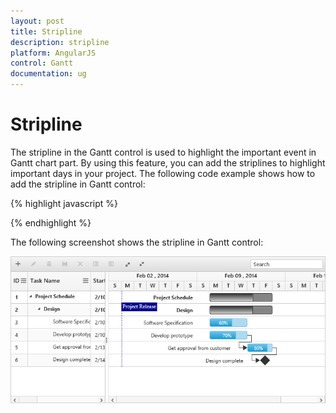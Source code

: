 ```yaml
---
layout: post
title: Stripline
description: stripline
platform: AngularJS
control: Gantt
documentation: ug
---
```


# Stripline

The stripline in the Gantt control is used to highlight the important event in Gantt chart part. By using this feature, you can add the striplines to highlight important days in your project. The following code example shows how to add the stripline in Gantt control:

{% highlight javascript %}

<body ng-controller="GanttCtrl">
   <!--Add  Gantt control here-->    
   <div id="GanttContainer" ej-gantt
      //...
      e-striplines="stripLines" 
      >
   </div>
  <script>
    var stripLines= [{
            day: "01/02/2014",
            label: "Project Release",
            lineStyle: "dotted",
            lineColor: "Dark blue",
            lineWidth: 2
        }]
    angular.module('listCtrl', ['ejangular'])
        .controller('GanttCtrl', function($scope) {
            //...
            $scope.stripLines = "stripLines";
        });
</script>
</body>

{% endhighlight %}

The following screenshot shows the stripline in Gantt control:

![](Stripline_images/Stripline_img1.png)

